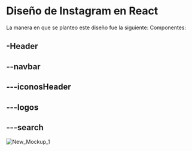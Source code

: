 # Diseño de Instagram en React
La manera en que se planteo este diseño fue la siguiente:
Componentes:
## -Header
## --navbar
## ---iconosHeader
## ---logos
## ---search


![New_Mockup_1](https://user-images.githubusercontent.com/61366649/143065216-d7a924d7-6e8f-490a-98f0-4d6d996c6756.png)
